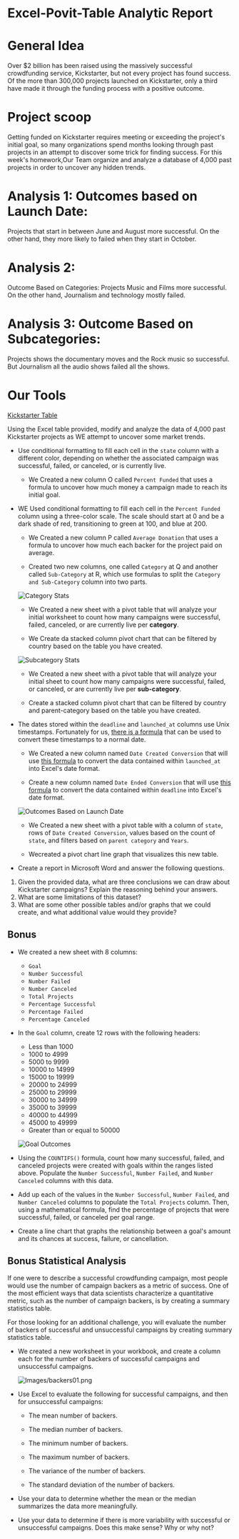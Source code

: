# Excel-Povit-Table  Analytic Report

# General Idea

Over $2 billion has been raised using the massively successful crowdfunding service, Kickstarter, but not every project has found success. Of the more than 300,000 projects launched on Kickstarter, only a third have made it through the funding process with a positive outcome.

# Project scoop 

Getting funded on Kickstarter requires meeting or exceeding the project's initial goal, so many organizations spend months looking through past projects in an attempt to discover some trick for finding success. For this week's homework,Our Team organize and analyze a database of 4,000 past projects in order to uncover any hidden trends.


# Analysis 1: Outcomes based on Launch Date:

Projects that start in between June and August more successful. On the other hand, they more likely to failed when they start in October.

# Analysis 2: 

Outcome Based on Categories:
Projects Music and Films more successful. On the other hand, Journalism and technology mostly failed.

# Analysis 3: Outcome Based on Subcategories:

Projects shows the documentary moves and the Rock music so successful. But Journalism all the audio shows failed all the shows.

# Our Tools

[Kickstarter Table](Images/FullTable.png)

Using the Excel table provided, modify and analyze the data of 4,000 past Kickstarter projects as WE attempt to uncover some market trends.

* Use conditional formatting to fill each cell in the `state` column with a different color, depending on whether the associated campaign was successful, failed, or canceled, or is currently live.

  *  We Created a new column O called `Percent Funded` that uses a formula to uncover how much money a campaign made to reach its initial goal.

* WE Used conditional formatting to fill each cell in the `Percent Funded` column using a three-color scale. The scale should start at 0 and be a dark shade of red, transitioning to green at 100, and blue at 200.

  * We Created a new column P called `Average Donation` that uses a formula to uncover how much each backer for the project paid on average.

  * Created two new columns, one called `Category` at Q and another called `Sub-Category` at R, which use formulas to split the `Category and Sub-Category` column into two parts.

  ![Category Stats](Images/CategoryStats.png)

  * We Created a new sheet with a pivot table that will analyze your initial worksheet to count how many campaigns were successful, failed, canceled, or are currently live per **category**.

  * We Create da stacked column pivot chart that can be filtered by country based on the table you have created.

  ![Subcategory Stats](Images/SubcategoryStats.png)

  * We Created a new sheet with a pivot table that will analyze your initial sheet to count how many campaigns were successful, failed, or canceled, or are currently live per **sub-category**.

  * Create a stacked column pivot chart that can be filtered by country and parent-category based on the table you have created.

* The dates stored within the `deadline` and `launched_at` columns use Unix timestamps. Fortunately for us, [there is a formula](https://www.extendoffice.com/documents/excel/2473-excel-timestamp-to-date.html) that can be used to convert these timestamps to a normal date.

  * We Created a new column named `Date Created Conversion` that will use [this formula](https://www.extendoffice.com/documents/excel/2473-excel-timestamp-to-date.html) to convert the data contained within `launched_at` into Excel's date format.

  * Create a new column named `Date Ended Conversion` that will use [this formula](https://www.extendoffice.com/documents/excel/2473-excel-timestamp-to-date.html) to convert the data contained within `deadline` into Excel's date format.

  ![Outcomes Based on Launch Date](Images/LaunchDateOutcomes.png)

  * We Created a new sheet with a pivot table with a column of `state`, rows of `Date Created Conversion`, values based on the count of `state`, and filters based on `parent category` and `Years`.

  * Wecreated a pivot chart line graph that visualizes this new table.

* Create a report in Microsoft Word and answer the following questions.

1. Given the provided data, what are three conclusions we can draw about Kickstarter campaigns? Explain the reasoning behind your answers.
2. What are some limitations of this dataset?
3. What are some other possible tables and/or graphs that we could create, and what additional value would they provide?

## Bonus

* We created a new sheet with 8 columns:

  * `Goal`
  * `Number Successful`
  * `Number Failed`
  * `Number Canceled`
  * `Total Projects`
  * `Percentage Successful`
  * `Percentage Failed`
  * `Percentage Canceled`

* In the `Goal` column, create 12 rows with the following headers:

  * Less than 1000
  * 1000 to 4999
  * 5000 to 9999
  * 10000 to 14999
  * 15000 to 19999
  * 20000 to 24999
  * 25000 to 29999
  * 30000 to 34999
  * 35000 to 39999
  * 40000 to 44999
  * 45000 to 49999
  * Greater than or equal to 50000

  ![Goal Outcomes](Images/GoalOutcomes.png)

* Using the `COUNTIFS()` formula, count how many successful, failed, and canceled projects were created with goals within the ranges listed above. Populate the `Number Successful`, `Number Failed`, and `Number Canceled` columns with this data.

* Add up each of the values in the `Number Successful`, `Number Failed`, and `Number Canceled` columns to populate the `Total Projects` column. Then, using a mathematical formula, find the percentage of projects that were successful, failed, or canceled per goal range.

* Create a line chart that graphs the relationship between a goal's amount and its chances at success, failure, or cancellation.

## Bonus Statistical Analysis

If one were to describe a successful crowdfunding campaign, most people would use the number of campaign backers as a metric of success. One of the most efficient ways that data scientists characterize a quantitative metric, such as the number of campaign backers, is by creating a summary statistics table.

For those looking for an additional challenge, you will evaluate the number of backers of successful and unsuccessful campaigns by creating summary statistics table.

* We created a new worksheet in your workbook, and create a column each for the number of backers of successful campaigns and unsuccessful campaigns.

  ![Images/backers01.png](Images/backers01.png)

* Use Excel to evaluate the following for successful campaigns, and then for unsuccessful campaigns:

  * The mean number of backers.

  * The median number of backers.

  * The minimum number of backers.

  * The maximum number of backers.

  * The variance of the number of backers.

  * The standard deviation of the number of backers.

* Use your data to determine whether the mean or the median summarizes the data more meaningfully.

* Use your data to determine if there is more variability with successful or unsuccessful campaigns. Does this make sense? Why or why not?



